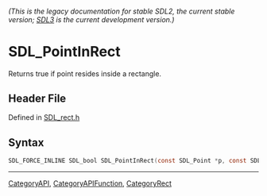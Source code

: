 ###### (This is the legacy documentation for stable SDL2, the current stable version; [SDL3](https://wiki.libsdl.org/SDL3/) is the current development version.)
# SDL_PointInRect

Returns true if point resides inside a rectangle.

## Header File

Defined in [SDL_rect.h](https://github.com/libsdl-org/SDL/blob/SDL2/include/SDL_rect.h)

## Syntax

```c
SDL_FORCE_INLINE SDL_bool SDL_PointInRect(const SDL_Point *p, const SDL_Rect *r);
```

----
[CategoryAPI](CategoryAPI), [CategoryAPIFunction](CategoryAPIFunction), [CategoryRect](CategoryRect)

